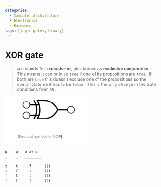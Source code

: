 ```yaml
---
categories:
  - Computer_Architecture
  - Electronics
  - Hardware
tags: [logic-gates, binary]
---
```


# XOR gate

 > `XOR` stands for **exclusive or**, also known as **exclusive conjunction**. This means it can only be `true` if one of its propositions are `true` . If both are `true` this doesn't exclude one of the propositions so the overall statement has to be `false` . This is the only change in the truth conditions from `OR` .

![Pasted image 20220319173834.png](../../img/Pasted_image_20220319173834.png)


````
p    q   p xv q
_    _   ________

t    t     f      (1)
t    f     t      (2)
f    t     t      (3)
f    f     f      (4)  
````